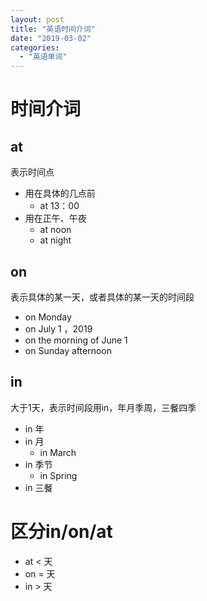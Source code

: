 ```yaml
---
layout: post
title: "英语时间介词"
date: "2019-03-02"
categories: 
  - "英语单词"
---
```


# 时间介词

## at

表示时间点

- 用在具体的几点前
    - at 13：00
- 用在正午、午夜
    - at noon
    - at night

## on

表示具体的某一天，或者具体的某一天的时间段

- on Monday
- on July 1 ，2019
- on the morning of June 1
- on Sunday afternoon

## in

大于1天，表示时间段用in，年月季周，三餐四季

- in 年
- in 月
    - in March
- in 季节
    - in Spring
- in 三餐

# 区分in/on/at

- at < 天
- on = 天
- in > 天
